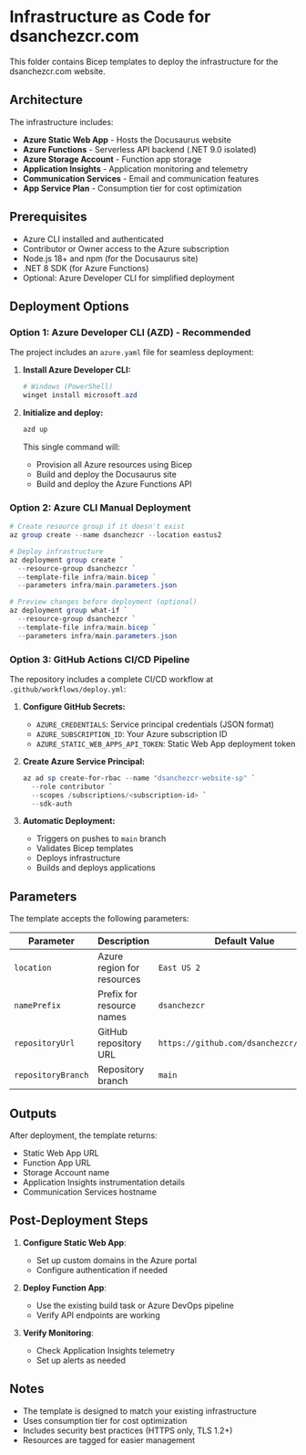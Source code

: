 # Infrastructure as Code for dsanchezcr.com

This folder contains Bicep templates to deploy the infrastructure for the dsanchezcr.com website.

## Architecture

The infrastructure includes:

- **Azure Static Web App** - Hosts the Docusaurus website
- **Azure Functions** - Serverless API backend (.NET 9.0 isolated)
- **Azure Storage Account** - Function app storage
- **Application Insights** - Application monitoring and telemetry
- **Communication Services** - Email and communication features
- **App Service Plan** - Consumption tier for cost optimization

## Prerequisites

- Azure CLI installed and authenticated
- Contributor or Owner access to the Azure subscription
- Node.js 18+ and npm (for the Docusaurus site)
- .NET 8 SDK (for Azure Functions)
- Optional: Azure Developer CLI for simplified deployment

## Deployment Options

### Option 1: Azure Developer CLI (AZD) - Recommended

The project includes an `azure.yaml` file for seamless deployment:

1. **Install Azure Developer CLI:**
   ```powershell
   # Windows (PowerShell)
   winget install microsoft.azd
   ```

2. **Initialize and deploy:**
   ```powershell
   azd up
   ```

   This single command will:
   - Provision all Azure resources using Bicep
   - Build and deploy the Docusaurus site
   - Build and deploy the Azure Functions API

### Option 2: Azure CLI Manual Deployment

```powershell
# Create resource group if it doesn't exist
az group create --name dsanchezcr --location eastus2

# Deploy infrastructure
az deployment group create `
  --resource-group dsanchezcr `
  --template-file infra/main.bicep `
  --parameters infra/main.parameters.json

# Preview changes before deployment (optional)
az deployment group what-if `
  --resource-group dsanchezcr `
  --template-file infra/main.bicep `
  --parameters infra/main.parameters.json
```

### Option 3: GitHub Actions CI/CD Pipeline

The repository includes a complete CI/CD workflow at `.github/workflows/deploy.yml`:

1. **Configure GitHub Secrets:**
   - `AZURE_CREDENTIALS`: Service principal credentials (JSON format)
   - `AZURE_SUBSCRIPTION_ID`: Your Azure subscription ID  
   - `AZURE_STATIC_WEB_APPS_API_TOKEN`: Static Web App deployment token

2. **Create Azure Service Principal:**
   ```powershell
   az ad sp create-for-rbac --name "dsanchezcr-website-sp" `
     --role contributor `
     --scopes /subscriptions/<subscription-id> `
     --sdk-auth
   ```

3. **Automatic Deployment:**
   - Triggers on pushes to `main` branch
   - Validates Bicep templates
   - Deploys infrastructure
   - Builds and deploys applications

## Parameters

The template accepts the following parameters:

| Parameter | Description | Default Value |
|-----------|-------------|---------------|
| `location` | Azure region for resources | `East US 2` |
| `namePrefix` | Prefix for resource names | `dsanchezcr` |
| `repositoryUrl` | GitHub repository URL | `https://github.com/dsanchezcr/website` |
| `repositoryBranch` | Repository branch | `main` |

## Outputs

After deployment, the template returns:

- Static Web App URL
- Function App URL  
- Storage Account name
- Application Insights instrumentation details
- Communication Services hostname

## Post-Deployment Steps

1. **Configure Static Web App**:
   - Set up custom domains in the Azure portal
   - Configure authentication if needed

2. **Deploy Function App**:
   - Use the existing build task or Azure DevOps pipeline
   - Verify API endpoints are working

3. **Verify Monitoring**:
   - Check Application Insights telemetry
   - Set up alerts as needed

## Notes

- The template is designed to match your existing infrastructure
- Uses consumption tier for cost optimization
- Includes security best practices (HTTPS only, TLS 1.2+)
- Resources are tagged for easier management

